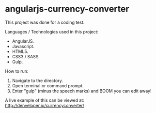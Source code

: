 # angularjs-currency-converter
This project was done for a coding test.

Languages / Technologies used in this project:

*   AngularJS.
*   Javascript.
*   HTML5.
*   CSS3 / SASS.
*   Gulp.

How to run:

1.  Navigate to the directory.
2.  Open terminal or command prompt.
3.  Enter "gulp" (minus the speech marks) and BOOM you can edit away!

A live example of this can be viewed at: http://denveloper.io/currencyconverter/
